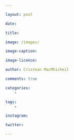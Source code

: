 ```yaml
---

layout: post

date:

title:

image: /images/

image-caption:

image-licence:

author: Crìstean MacMhìcheil

comments: true

categories:
    -

tags:
    -

instagram:

twitter: 

---
```



<!--more-->
